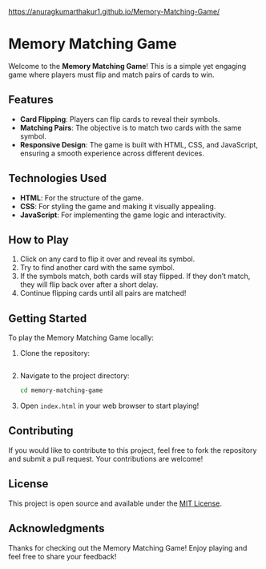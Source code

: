 https://anuragkumarthakur1.github.io/Memory-Matching-Game/


# Memory Matching Game

Welcome to the **Memory Matching Game**! This is a simple yet engaging game where players must flip and match pairs of cards to win.

## Features

- **Card Flipping**: Players can flip cards to reveal their symbols.
- **Matching Pairs**: The objective is to match two cards with the same symbol.
- **Responsive Design**: The game is built with HTML, CSS, and JavaScript, ensuring a smooth experience across different devices.

## Technologies Used

- **HTML**: For the structure of the game.
- **CSS**: For styling the game and making it visually appealing.
- **JavaScript**: For implementing the game logic and interactivity.

## How to Play

1. Click on any card to flip it over and reveal its symbol.
2. Try to find another card with the same symbol.
3. If the symbols match, both cards will stay flipped. If they don’t match, they will flip back over after a short delay.
4. Continue flipping cards until all pairs are matched!

## Getting Started

To play the Memory Matching Game locally:

1. Clone the repository:
   ```bash https://anuragkumarthakur1.github.io/Memory-Matching-Game/
   ```
2. Navigate to the project directory:
   ```bash
   cd memory-matching-game
   ```
3. Open `index.html` in your web browser to start playing!

## Contributing

If you would like to contribute to this project, feel free to fork the repository and submit a pull request. Your contributions are welcome!

## License

This project is open source and available under the [MIT License](LICENSE).

## Acknowledgments

Thanks for checking out the Memory Matching Game! Enjoy playing and feel free to share your feedback!
